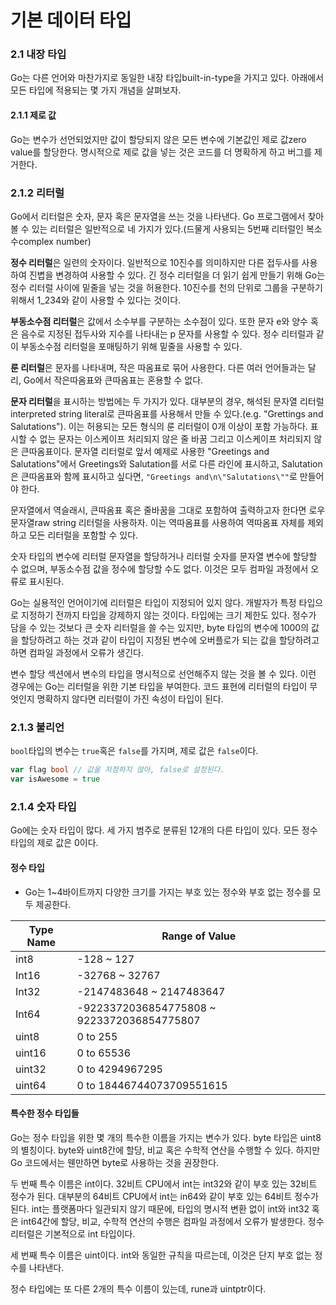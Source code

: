 # 기본 데이터 타입

### 2.1 내장 타입

Go는 다른 언어와 마찬가지로 동일한 내장 타입built-in-type을 가지고 있다. 아래에서 모든 타입에 적용되는 몇 가지 개념을 살펴보자.

#### 2.1.1 제로 값

Go는 변수가 선언되었지만 값이 할당되지 않은 모든 변수에 기본값인 제로 값zero value를 할당한다. 명시적으로 제로 값을 넣는 것은 코드를 더 명확하게 하고 버그를 제거한다.

### 2.1.2 리터럴

Go에서 리터럴은 숫자, 문자 혹은 문자열을 쓰는 것을 나타낸다. Go 프로그램에서 찾아볼 수 있는 리터럴은 일반적으로 네 가지가 있다.(드물게 사용되는 5번째 리터럴인 복소수complex number)

**정수 리터럴**은 일련의 숫자이다. 일반적으로 10진수를 의미하지만 다른 접두사를 사용하여 진볍을 변경하여 사용할 수 있다. 긴 정수 리터럴을 더 읽기 쉽게 만들기 위해 Go는 정수 리터럴 사이에 밑줄을 넣는 것을 허용한다. 10진수를 천의 단위로 그룹을 구분하기 위해서 1_234와 같이 사용할 수 있다는 것이다.

**부동소수점 리터럴**은 값에서 소수부를 구분하는 소수점이 있다. 또한 문자 e와 양수 혹은 음수로 지정된 접두사와 지수를 나타내는 p 문자를 사용할 수 있다. 정수 리터럴과 같이 부동소수점 리터럴을 포매팅하기 위해 밑줄을 사용할 수 있다.

**룬 리터럴**은 문자를 나타내며, 작은 따옴표로 묶어 사용한다. 다른 여러 언어들과는 달리, Go에서 작은따옴표와 큰따옴표는 혼용할 수 없다.

**문자 리터럴**을 표시하는 방법에는 두 가지가 있다. 대부분의 경우, 해석된 문자열 리터럴interpreted string literal로 큰따옴표를 사용해서 만들 수 있다.(e.g. "Grettings and Salutations"). 이는 허용되는 모든 형식의 룬 리터럴이 0개 이상이 포함 가능하다. 표시할 수 없는 문자는 이스케이프 처리되지 않은 줄 바꿈 그리고 이스케이프 처리되지 않은 큰따옴표이다. 문자열 리터럴로 앞서 예제로 사용한 "Greetings and Salutations"에서 Greetings와 Salutation를 서로 다른 라인에 표시하고, Salutation은 큰따옴표와 함께 표시하고 싶다면, `"Greetings and\n\"Salutations\""`로 만들어야 한다.

문자열에서 역슬래시, 큰따옴표 혹은 줄바꿈을 그대로 포함하여 출력하고자 한다면 로우 문자열raw string 리터럴을 사용하자. 이는 역따옴표를 사용하여 역따옴표 자체를 제외하고 모든 리터럴을 포함할 수 있다.

숫자 타입의 변수에 리터럴 문자열을 할당하거나 리터럴 숫자를 문자열 변수에 할당할 수 없으며, 부동소수점 값을 정수에 할당할 수도 없다. 이것은 모두 컴파일 과정에서 오류로 표시된다.

Go는 실용적인 언어이기에 리터럴은 타입이 지정되어 있지 않다. 개발자가 특정 타입으로 지정하기 전까지 타입을 강제하지 않는 것이다. 타입에는 크기 제한도 있다. 정수가 담을 수 있는 것보다 큰 숫자 리터럴을 쓸 수는 있지만, byte 타입의 변수에 1000의 값을 할당하려고 하는 것과 같이 타입이 지정된 변수에 오버플로가 되는 값을 할당하려고 하면 컴파일 과정에서 오류가 생긴다.

변수 할당 섹션에서 변수의 타입을 명시적으로 선언해주지 않는 것을 볼 수 있다. 이런 경우에는 Go는 리터럴을 위한 기본 타입을 부여한다. 코드 표현에 리터럴의 타입이 무엇인지 명확하지 않다면 리터럴이 가진 속성이 타입이 된다.

### 2.1.3 불리언

`bool`타입의 변수는 `true`혹은 `false`를 가지며, 제로 값은 `false`이다.

```go
var flag bool // 값을 지정하지 않아, false로 설정된다.
var isAwesome = true
```

### 2.1.4 숫자 타입

Go에는 숫자 타입이 많다. 세 가지 범주로 분류된 12개의 다른 타입이 있다. 모든 정수 타입의 제로 값은 0이다.

#### 정수 타입

- Go는 1~4바이트까지 다양한 크기를 가지는 부호 있는 정수와 부호 없는 정수를 모두 제공한다.

| Type Name | Range of Value                             |
| --------- | ------------------------------------------ |
| int8      | -128 ~ 127                                 |
| Int16     | -32768 ~ 32767                             |
| Int32     | -2147483648 ~ 2147483647                   |
| Int64     | -9223372036854775808 ~ 9223372036854775807 |
| uint8     | 0 to 255                                   |
| uint16    | 0 to 65536                                 |
| uint32    | 0 to 4294967295                            |
| uint64    | 0 to 18446744073709551615                  |

#### 특수한 정수 타입들

Go는 정수 타입을 위한 몇 개의 특수한 이름을 가지는 변수가 있다. byte 타입은 uint8의 별칭이다. byte와 uint8간에 할당, 비교 혹은 수학적 연산을 수행할 수 있다. 하지만 Go 코드에서는 웬만하면 byte로 사용하는 것을 권장한다.

두 번째 특수 이름은 int이다. 32비트 CPU에서 int는 int32와 같이 부호 있는 32비트 정수가 된다. 대부분의 64비트 CPU에서 int는 in64와 같이 부호 있는 64비트 정수가 된다. int는 플랫폼마다 일관되지 않기 때문에, 타입의 명시적 변환 없이 int와 int32 혹은 int64간에 할당, 비교, 수학적 연산의 수행은 컴파일 과정에서 오류가 발생한다. 정수 리터럴은 기본적으로 int 타입이다.

세 번째 특수 이름은 uint이다. int와 동일한 규칙을 따르는데, 이것은 단지 부호 없는 정수를 나타낸다.

정수 타입에는 또 다른 2개의 특수 이름이 있는데, rune과 uintptr이다.

